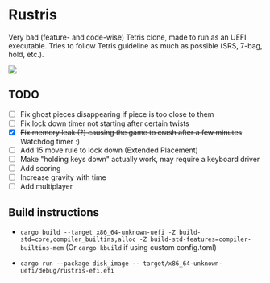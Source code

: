 # Rustris
Very bad (feature- and code-wise) Tetris clone, made to run as an UEFI executable.
Tries to follow Tetris guideline as much as possible (SRS, 7-bag, hold, etc.).

![](https://i.imgur.com/iJ2onc9.png)


## TODO
- [ ] Fix ghost pieces disappearing if piece is too close to them
- [ ] Fix lock down timer not starting after certain twists
- [x] ~~Fix memory leak (?) causing the game to crash after a few minutes~~ Watchdog timer :)
- [ ] Add 15 move rule to lock down (Extended Placement)
- [ ] Make "holding keys down" actually work, may require a keyboard driver
- [ ] Add scoring
- [ ] Increase gravity with time
- [ ] Add multiplayer

## Build instructions
- `cargo build --target x86_64-unknown-uefi -Z build-std=core,compiler_builtins,alloc -Z build-std-features=compiler-builtins-mem`
  (Or `cargo kbuild` if using custom config.toml)
  
- `cargo run --package disk_image -- target/x86_64-unknown-uefi/debug/rustris-efi.efi`

